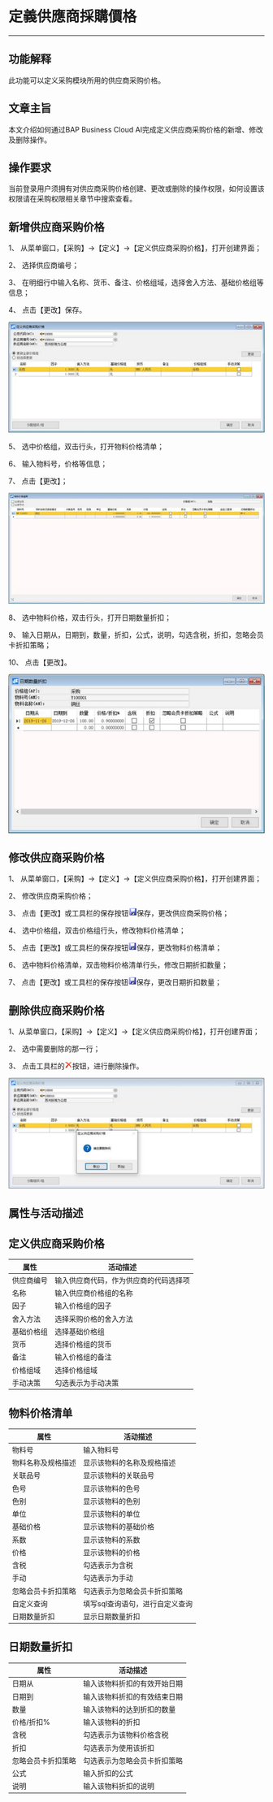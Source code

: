 # 定義供應商採購價格

---

## 功能解释 

此功能可以定义采购模块所用的供应商采购价格。

## 文章主旨 

本文介绍如何通过BAP Business Cloud AI完成定义供应商采购价格的新增、修改及删除操作。

## 操作要求 

当前登录用户须拥有对供应商采购价格创建、更改或删除的操作权限，如何设置该权限请在采购权限相关章节中搜索查看。

## 新增供应商采购价格 

1、 从菜单窗口，【采购】->【定义】->【定义供应商采购价格】，打开创建界面；

2、 选择供应商编号；

3、 在明细行中输入名称、货币、备注、价格组域，选择舍入方法、基础价格组等信息；

4、 点击【更改】保存。

![img](图片/定义供应商采购价格1.jpg)

5、 选中价格组，双击行头，打开物料价格清单；

6、 输入物料号，价格等信息；

7、 点击【更改】；

![img](图片/定义供应商采购价格2.jpg)

8、 选中物料价格，双击行头，打开日期数量折扣；

9、 输入日期从，日期到，数量，折扣，公式，说明，勾选含税，折扣，忽略会员卡折扣策略；

10、     点击【更改】。

![img](图片/定义供应商采购价格3.jpg)

## 修改供应商采购价格 

1、 从菜单窗口，【采购】->【定义】->【定义供应商采购价格】，打开创建界面；

2、 修改供应商采购价格；

3、 点击【更改】或工具栏的保存按钮![img](新建文件夹/定义采购组织3.png)保存，更改供应商采购价格；

4、 选中价格组，双击价格组行头，修改物料价格清单；

5、 点击【更改】或工具栏的保存按钮![img](新建文件夹/定义采购组织3.png)保存，更改物料价格清单；

6、 选中物料价格清单，双击物料价格清单行头，修改日期折扣数量；

7、 点击【更改】或工具栏的保存按钮![img](新建文件夹/定义采购组织3.png)保存，更改日期折扣数量；

## 删除供应商采购价格 

1、从菜单窗口，【采购】->【定义】->【定义供应商采购价格】，打开创建界面；

2、 选中需要删除的那一行；

3、 点击工具栏的![img](新建文件夹/定义采购组织4.png)按钮，进行删除操作。

![img](图片/定义供应商采购价格4.jpg)

## 属性与活动描述 

## 定义供应商采购价格 

| **属性**   | **活动描述**                           |
| ---------- | -------------------------------------- |
| 供应商编号 | 输入供应商代码，作为供应商的代码选择项 |
| 名称       | 输入供应商价格组的名称                 |
| 因子       | 输入价格组的因子                       |
| 舍入方法   | 选择采购价格的舍入方法                 |
| 基础价格组 | 选择基础价格组                         |
| 货币       | 选择价格组的货币                       |
| 备注       | 输入价格组的备注                       |
| 价格组域   | 选择价格组域                           |
| 手动决策   | 勾选表示为手动决策                     |

## 物料价格清单 

| **属性**           | **活动描述**                    |
| ------------------ | ------------------------------- |
| 物料号             | 输入物料号                      |
| 物料名称及规格描述 | 显示该物料的名称及规格描述      |
| 关联品号           | 显示该物料的关联品号            |
| 色号               | 显示该物料的色号                |
| 色别               | 显示该物料的色别                |
| 单位               | 显示该物料的单位                |
| 基础价格           | 显示该物料的基础价格            |
| 系数               | 显示该物料的系数                |
| 价格               | 显示该物料的价格                |
| 含税               | 勾选表示为含税                  |
| 手动               | 勾选表示为手动                  |
| 忽略会员卡折扣策略 | 勾选表示为忽略会员卡折扣策略    |
| 自定义查询         | 填写sql查询语句，进行自定义查询 |
| 日期数量折扣       | 显示日期数量折扣                |

## 日期数量折扣 

| **属性**           | **活动描述**                 |
| ------------------ | ---------------------------- |
| 日期从             | 输入该物料折扣的有效开始日期 |
| 日期到             | 输入该物料折扣的有效结束日期 |
| 数量               | 输入该物料的达到折扣的数量   |
| 价格/折扣%         | 输入该物料的折扣             |
| 含税               | 勾选表示为该物料价格含税     |
| 折扣               | 勾选表示为使用该折扣         |
| 忽略会员卡折扣策略 | 勾选表示为忽略会员卡折扣策略 |
| 公式               | 输入折扣的公式               |
| 说明               | 输入该物料折扣的说明         |

 

 

 

 

 

```

```